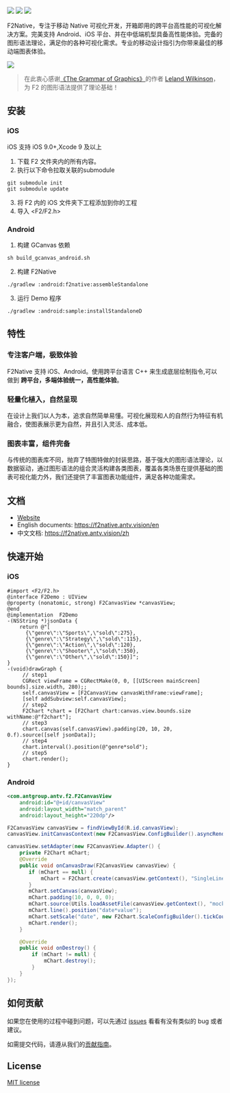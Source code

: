 ![](https://gw.alipayobjects.com/mdn/rms_04a9e5/afts/img/A*sK26T47j3tEAAAAAAAAAAAAAARQnAQ)
![](https://img.shields.io/badge/language-c++-red.svg) ![](https://img.shields.io/badge/license-MIT-000000.svg)

F2Native，专注于移动 Native 可视化开发，开箱即用的跨平台高性能的可视化解决方案。完美支持 Android、iOS 平台、并在中低端机型具备高性能体验。完备的图形语法理论，满足你的各种可视化需求。专业的移动设计指引为你带来最佳的移动端图表体验。

![](https://gw.alipayobjects.com/mdn/rms_04a9e5/afts/img/A*kWF0TYboysoAAAAAAAAAAAAAARQnAQ)
> 在此衷心感谢[《The Grammar of Graphics》](https://www.cs.uic.edu/~wilkinson/TheGrammarOfGraphics/GOG.html)的作者 [Leland Wilkinson](https://en.wikipedia.org/wiki/Leland_Wilkinson)，为 F2 的图形语法提供了理论基础！

## 安装
### iOS
iOS 支持 iOS 9.0+,Xcode 9 及以上

1. 下载 F2 文件夹内的所有内容。 <br/>
2. 执行以下命令拉取关联的submodule

```shell
git submodule init
git submodule update 
```
3. 将 F2 内的 iOS 文件夹下工程添加到你的工程 <br/>
4. 导入 <F2/F2.h><br/>

### Android

1. 构建 GCanvas 依赖 
```shell
sh build_gcanvas_android.sh
```

2. 构建 F2Native
```shell
./gradlew :android:f2native:assembleStandalone
```

3. 运行 Demo 程序
```shell
./gradlew :android:sample:installStandaloneD
```

## 特性

### 专注客户端，极致体验

F2Native 支持 iOS、Android。使用跨平台语言 C++ 来生成底层绘制指令,可以做到 **跨平台，多端体验统一，高性能体验**。

### 轻量化植入，自然呈现
在设计上我们以人为本，追求自然简单易懂。可视化展现和人的自然行为特征有机融合，使图表展示更为自然，并且引入灵活、成本低。

### 图表丰富，组件完备
与传统的图表库不同，抛弃了特图特做的封装思路，基于强大的图形语法理论，以数据驱动，通过图形语法的组合灵活构建各类图表，覆盖各类场景在提供基础的图表可视化能力外，我们还提供了丰富图表功能组件，满足各种功能需求。



## 文档

* [Website](https://f2native.antv.vision/)
* English documents: https://f2native.antv.vision/en
* 中文文档: https://f2native.antv.vision/zh

## 快速开始

### iOS

```obj-c
#import <F2/F2.h>
@interface F2Demo : UIView
@property (nonatomic, strong) F2CanvasView *canvasView;
@end
@implementation  F2Demo
-(NSString *)jsonData {
    return @"[
      {\"genre\":\"Sports\",\"sold\":275},
      {\"genre\":\"Strategy\",\"sold\":115},
      {\"genre\":\"Action\",\"sold\":120},
      {\"genre\":\"Shooter\",\"sold\":350},
      {\"genre\":\"Other\",\"sold\":150}]";
}
-(void)drawGraph {
     // step1
     CGRect viewFrame = CGRectMake(0, 0, [[UIScreen mainScreen] bounds].size.width, 280);;
     self.canvasView = [F2CanvasView canvasWithFrame:viewFrame];
     [self addSubview:self.canvasView];
     // step2
     F2Chart *chart = [F2Chart chart:canvas.view.bounds.size withName:@"f2chart"];
     // step3
     chart.canvas(self.canvasView).padding(20, 10, 20, 0.f).source([self jsonData]);
     // step4
     chart.interval().position(@"genre*sold");
     // step5
     chart.render();
}
```


### Android

```xml
<com.antgroup.antv.f2.F2CanvasView
    android:id="@+id/canvasView"
    android:layout_width="match_parent"
    android:layout_height="220dp"/>
```

```java
F2CanvasView canvasView = findViewById(R.id.canvasView);
canvasView.initCanvasContext(new F2CanvasView.ConfigBuilder().asyncRender(true).build());

canvasView.setAdapter(new F2CanvasView.Adapter() {
    private F2Chart mChart;
    @Override
    public void onCanvasDraw(F2CanvasView canvasView) {
       if (mChart == null) {
           mChart = F2Chart.create(canvasView.getContext(), "SingleLineChart_1", canvasView.getWidth(), canvasView.getHeight());
       }
       mChart.setCanvas(canvasView);
       mChart.padding(10, 0, 0, 0);
       mChart.source(Utils.loadAssetFile(canvasView.getContext(), "mockData_singleLineChart.json"));
       mChart.line().position("date*value");
       mChart.setScale("date", new F2Chart.ScaleConfigBuilder().tickCount(3));
       mChart.render(); 
    }

    @Override
    public void onDestroy() {
        if (mChart != null) {
            mChart.destroy();
        }
    }
});
```

## 如何贡献

如果您在使用的过程中碰到问题，可以先通过 [issues]() 看看有没有类似的 bug 或者建议。

如需提交代码，请遵从我们的[贡献指南](./CONTRIBUTING.md)。

## License
[MIT license](./LICENSE)
